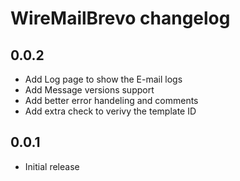 # WireMailBrevo changelog

## 0.0.2

- Add Log page to show the E-mail logs
- Add Message versions support
- Add better error handeling and comments
- Add extra check to verivy the template ID

## 0.0.1

- Initial release
